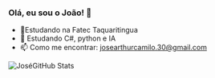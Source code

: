 ### Olá, eu sou o João! 👋

- 🔭Estudando na Fatec Taquaritingua 
- 🌱 Estudando C#, python e IA
- 📫 Como me encontrar: josearthurcamilo.30@gmail.com

![JoséGitHub Stats](https://github-readme-stats.vercel.app(https://github.com/JoseArthurCamiloDosAnjos)/api?username=JoseArthur&show_icons=true)
